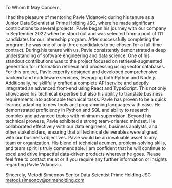 To Whom It May Concern,

I had the pleasure of mentoring Pavle Vidanovic during his tenure as a Junior Data Scientist at Prime Holding JSC, where he made significant contributions to several projects.
Pavle began his journey with our company in September 2022 when he stood out and was selected from a pool of 111 candidates for our internship program. After successfully completing the program, he was one of only three candidates to be chosen for a full-time contract.
During his tenure with us, Pavle consistently demonstrated a deep understanding of software engineering and data science. One of his standout contributions was to the project focused on retrieval-augmented generation for information retrieval and processing using vector databases. For this project, Pavle expertly designed and developed comprehensive backend and middleware services, leveraging both Python and Node.js. Additionally, he skillfully crafted a complete API service and adeptly integrated an advanced front-end using React and TypeScript. This not only showcased his technical expertise but also his ability to translate business requirements into actionable technical tasks.
Pavle has proven to be a quick learner, adapting to new tools and programming languages with ease. He demonstrated proficiency in Python and SQL and ability to research complex and advanced topics with minimum supervision. Beyond his technical prowess, Pavle exhibited a strong team-oriented mindset. He collaborated effectively with our data engineers, business analysts, and other stakeholders, ensuring that all technical deliverables were aligned with our business objectives.
Pavle would be an invaluable asset to any team or organization. His blend of technical acumen, problem-solving skills, and team spirit is truly commendable. I am confident that he will continue to excel and drive impactful data-driven products wherever he goes.
Please feel free to contact me at  or if you require any further information or insights regarding Pavle Vidanovic.

Sincerely,
Metodi Simeonov
Senior Data Scientist
Prime Holding JSC 
metodi.simeonov@primeholding.com
